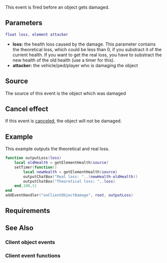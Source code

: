 This event is fired before an object gets damaged.

Parameters
----------

``` lua
float loss, element attacker
```

-   **loss:** the health loss caused by the damage. This parameter contains the theoretical loss, which could be less than 0, if you substract it of the current health. If you want to get the real loss, you have to substract the new health of the old health (use a timer for this).
-   **attacker:** the vehicle/ped/player who is damaging the object

Source
------

The source of this event is the object which was damaged

Cancel effect
-------------

If this event is [canceled](/Event_system#Canceling.md "wikilink"), the object will not be damaged.

Example
-------

This example outputs the theoretical and real loss.

``` lua
function outputLoss(loss)
    local oldHealth = getElementHealth(source)
    setTimer(function()
        local newHealth = getElementHealth(source)
        outputChatBox("Real loss: "..(newHealth-oldHealth))
        outputChatBox("Theoretical loss: "..loss)
    end,100,1)
end
addEventHandler("onClientObjectDamage", root, outputLoss)
```

Requirements
------------

See Also
--------

### Client object events

### Client event functions
